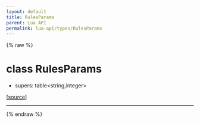 ```yaml
---
layout: default
title: RulesParams
parent: Lua API
permalink: lua-api/types/RulesParams
---
```


{% raw %}

# class RulesParams


- supers: table<string,integer>




[<a href="https://github.com/beyond-all-reason/RecoilEngine/blob/b29554ca8a91605fa235eafe60ad740783359665/rts/Lua/LuaSyncedRead.cpp#L967-L969" target="_blank">source</a>]







---




{% endraw %}